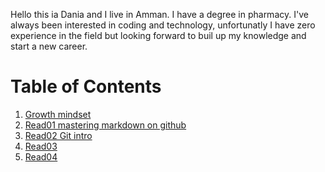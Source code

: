 Hello this ia Dania and I live in Amman. I have a degree in pharmacy.
I've always been interested in coding and technology, unfortunatly I have zero experience in the field but looking forward to buil up my knowledge and start a new career.

# Table of Contents

1. [Growth mindset](https://daniakatalan.github.io/rreading-notes/Growth%20mindset)
2. [Read01 mastering markdown on github](https://daniakatalan.github.io/rreading-notes/Read01%20mastering%20markdown%20on%20github)
3. [Read02 Git intro](https://daniakatalan.github.io/rreading-notes/Read02%20Git%20intro)
4. [Read03](https://daniakatalan.github.io/rreading-notes/Read03)
5. [Read04]()